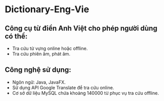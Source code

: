 # Dictionary-Eng-Vie

## Công cụ từ điền Anh Việt cho phép người dùng có thể:
* Tra cứu từ vựng online hoặc offline.
* Tra cứu phiên âm, phát âm.

## Công nghệ sử dụng:
* Ngôn ngữ: Java, JavaFX.
* Sử dụng API Google Translate để tra cứu online.
* Cơ sở dữ liệu MySQL chứa khoảng 140000 từ phục vụ tra cứu offline.

